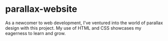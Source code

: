 # parallax-website
As a newcomer to web development, I've ventured into the world of parallax design with this project. My use of HTML and CSS showcases my eagerness to learn and grow.
